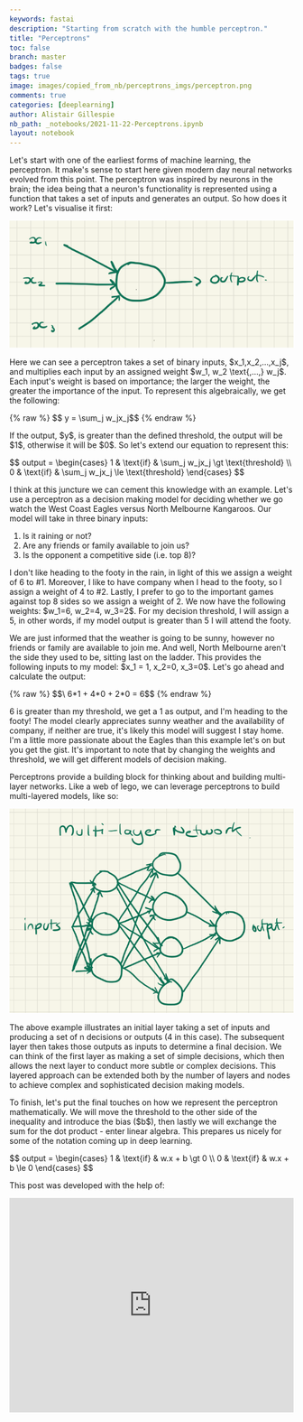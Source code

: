 ```yaml
---
keywords: fastai
description: "Starting from scratch with the humble perceptron."
title: "Perceptrons"
toc: false
branch: master
badges: false
tags: true
image: images/copied_from_nb/perceptrons_imgs/perceptron.png
comments: true
categories: [deeplearning]
author: Alistair Gillespie
nb_path: _notebooks/2021-11-22-Perceptrons.ipynb
layout: notebook
---
```


<!--
#################################################
### THIS FILE WAS AUTOGENERATED! DO NOT EDIT! ###
#################################################
# file to edit: _notebooks/2021-11-22-Perceptrons.ipynb
-->

<div class="container" id="notebook-container">
        
<div class="cell border-box-sizing text_cell rendered"><div class="inner_cell">
<div class="text_cell_render border-box-sizing rendered_html">
<p>Let's start with one of the earliest forms of machine learning, the perceptron. It make's sense to start here given modern day neural networks evolved from this point. The perceptron was inspired by neurons in the brain; the idea being that a neuron's functionality is represented using a function that takes a set of inputs and generates an output. So how does it work? Let's visualise it first:</p>
<p><img src="/images/copied_from_nb/perceptrons_imgs/perceptron.png" alt="Perceptron"></p>
<p>Here we can see a perceptron takes a set of binary inputs, $x_1,x_2,...,x_j$, and multiplies each input by an assigned weight $w_1, w_2 \text{,...,} w_j$. Each input's weight is based on importance; the larger the weight, the greater the importance of the input. To represent this algebraically, we get the following:</p>
<p>{% raw %}
$$ y = \sum_j w_jx_j$$
{% endraw %}</p>

</div>
</div>
</div>
<div class="cell border-box-sizing text_cell rendered"><div class="inner_cell">
<div class="text_cell_render border-box-sizing rendered_html">
<p>If the output, $y$, is greater than the defined threshold, the output will be $1$, otherwise it will be $0$. So let's extend our equation to represent this:</p>
$$
output = \begin{cases}
1 &amp; \text{if} &amp; \sum_j w_jx_j \gt \text{threshold} \\
0 &amp; \text{if} &amp; \sum_j w_jx_j \le \text{threshold}
\end{cases}
$$
</div>
</div>
</div>
<div class="cell border-box-sizing text_cell rendered"><div class="inner_cell">
<div class="text_cell_render border-box-sizing rendered_html">
<p>I think at this juncture we can cement this knowledge with an example. Let's use a perceptron as a decision making model for deciding whether we go watch the West Coast Eagles versus North Melbourne Kangaroos. Our model will take in three binary inputs:</p>
<ol>
<li>Is it raining or not?</li>
<li>Are any friends or family available to join us?</li>
<li>Is the opponent a competitive side (i.e. top 8)?</li>
</ol>
<p>I don't like heading to the footy in the rain, in light of this we assign a weight of 6 to #1. Moreover, I like to have company when I head to the footy, so I assign a weight of 4 to #2. Lastly, I prefer to go to the important games against top 8 sides so we assign a weight of 2. We now have the following weights: $w_1=6, w_2=4, w_3=2$. For my decision threshold, I will assign a 5, in other words, if my model output is greater than 5 I will attend the footy.</p>
<p>We are just informed that the weather is going to be sunny, however no friends or family are available to join me. And well, North Melbourne aren't the side they used to be, sitting last on the ladder. This provides the following inputs to my model: $x_1 = 1, x_2=0, x_3=0$. Let's go ahead and calculate the output:</p>
<p>{% raw %}
$$\ 6*1 + 4*0 + 2*0 = 6$$
{% endraw %}</p>
<p>6 is greater than my threshold, we get a 1 as output, and I'm heading to the footy! The model clearly appreciates sunny weather and the availability of company, if neither are true, it's likely this model will suggest I stay home. I'm a little more passionate about the Eagles than this example let's on but you get the gist. It's important to note that by changing the weights and threshold, we will get different models of decision making.</p>
<p>Perceptrons provide a building block for thinking about and building multi-layer networks. Like a web of lego, we can leverage perceptrons to build multi-layered models, like so:</p>
<p><img src="/images/copied_from_nb/perceptrons_imgs/multi_layer_network.png" alt="Multi-layer Network"></p>

</div>
</div>
</div>
<div class="cell border-box-sizing text_cell rendered"><div class="inner_cell">
<div class="text_cell_render border-box-sizing rendered_html">
<p>The above example illustrates an initial layer taking a set of inputs and producing a set of n decisions or outputs (4 in this case). The subsequent layer then takes those outputs as inputs to determine a final decision. We can think of the first layer as making a set of simple decisions, which then allows the next layer to conduct more subtle or complex decisions. This layered approach can be extended both by the number of layers and nodes to achieve complex and sophisticated decision making models.</p>

</div>
</div>
</div>
<div class="cell border-box-sizing text_cell rendered"><div class="inner_cell">
<div class="text_cell_render border-box-sizing rendered_html">
<p>To finish, let's put the final touches on how we represent the perceptron mathematically. We will move the threshold to the other side of the inequality and introduce the bias ($b$), then lastly we will exchange the sum for the dot product - enter linear algebra. This prepares us nicely for some of the notation coming up in deep learning.</p>
$$
output = \begin{cases}
1 &amp; \text{if} &amp; w.x + b \gt 0 \\
0 &amp; \text{if} &amp; w.x + b \le 0
\end{cases}
$$
</div>
</div>
</div>
<div class="cell border-box-sizing text_cell rendered"><div class="inner_cell">
<div class="text_cell_render border-box-sizing rendered_html">
<p>This post was developed with the help of:</p>
<iframe src="https://open.spotify.com/embed/track/3xjaaBf7ef5TWermNspKOM?utm_source=generator" width="100%" height="380" frameBorder="0" allowfullscreen="" allow="autoplay; clipboard-write; encrypted-media; fullscreen; picture-in-picture"></iframe>
</div>
</div>
</div>
</div>
 

